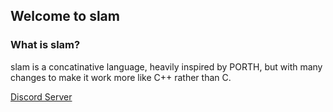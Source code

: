 ## Welcome to slam

### What is slam?

slam is a concatinative language, heavily inspired by PORTH, but with many changes to make it work more like C++ rather than C.

[Discord Server](https://discord.gg/95cMyKUTCv)
